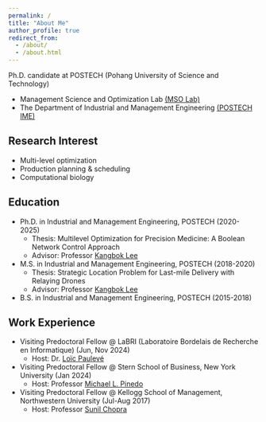 ```yaml
---
permalink: /
title: "About Me"
author_profile: true
redirect_from: 
  - /about/
  - /about.html
---
```


Ph.D. candidate at POSTECH (Pohang University of Science and Technology)

* Management Science and Optimization Lab [(MSO Lab)](https://www.msolab.org/)
* The Department of Industrial and Management Engineering [(POSTECH IME)](https://ime.postech.ac.kr/en/)

## Research Interest

* Multi-level optimization
* Production planning & scheduling
* Computational biology

## Education

* Ph.D. in Industrial and Management Engineering, POSTECH (2020-2025)
  * Thesis: Multilevel Optimization for Precision Medicine: A Boolean Network Control Approach
  * Advisor: Professor [Kangbok Lee](https://www.msolab.org/)
* M.S. in Industrial and Management Engineering, POSTECH (2018-2020)
  * Thesis: Strategic Location Problem for Last-mile Delivery with Relaying Drones
  * Advisor: Professor [Kangbok Lee](https://www.msolab.org/)
  <!-- * Early graduation, The Best Presenter Award (Department of IME, POSTECH) -->
* B.S. in Industrial and Management Engineering, POSTECH (2015-2018)
  <!-- * Early graduation, Summa Cum Laude (2nd place) -->

## Work Experience

* Visiting Predoctoral Fellow @ LaBRI (Laboratoire Bordelais de Recherche en Informatique) (Jun, Nov 2024)
  * Host: Dr. [Loïc Paulevé](https://loicpauleve.name/)
* Visiting Predoctoral Fellow @ Stern School of Business, New York University (Jan 2024)
  * Host: Professor [Michael L. Pinedo](https://www.stern.nyu.edu/faculty/bio/michael-pinedo)
* Visiting Predoctoral Fellow @ Kellogg School of Management, Northwestern University (Jul-Aug 2017)
  * Host: Professor [Sunil Chopra](https://www.kellogg.northwestern.edu/faculty/directory/chopra_sunil/)
<!-- * Intern, PMGROW Corp. (Jul-Aug 2016) -->


